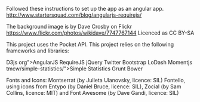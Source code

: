 Followed these instructions to set up the app as an angular app.
http://www.startersquad.com/blog/angularjs-requirejs/

The background image is by Dave Crosby on Flickr https://www.flickr.com/photos/wikidave/7747767144 Licenced as CC BY-SA

This project uses the Pocket API.
This project relies on the following frameworks and libraries:

  D3js
  org">AngularJS
  RequireJS
  jQuery
  Twitter Bootstrap
  LoDash
  Momentjs
  tmcw/simple-statistics/">Simple Statistics
  Grunt
  Bower

Fonts and Icons:
Montserrat (by Julieta Ulanovsky, licence: SIL)
Fontello, using icons from Entypo (by Daniel Bruce, licence: SIL), Zocial (by Sam Collins, licence: MIT) and Font Awesome (by Dave Gandi, licence: SIL)
